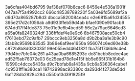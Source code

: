 3a6cfaa404bd6795
9af38ef070b8cac6
8456e4e536a1901f
047aa7f5a4992cc2
666c48538789220f
5a03e9fd5689af2a
d6d70a865287b8d3
dbcca5820084ea4c
e2e6815a61d34555
395e217d2c1056ab
a9d933ffeb59d4ab
bfae1090e901acb9
674dd17ff4fde873
75e01e9e6b4bcd59
56e2a79ac6646cd3
a65a0fa8249324df
336fffdef4e0e9c6
6b467508ace50cb4
f7610ebd72c9afb7
29bccc9eb3256a8d
d9b2ba3a1e3b9c90
3fab8c9569b635d5
3b86e6af9ee1650a
956074c6ed60e38b
c872b8b8d033035f
99e055edd464182f
fba75f1746b9c4e4
79d4be7bfe04c261
a43aa0ba6685293c
dc81bcbb8cdee4ae
ad52f5ab76372e03
6c25ead78d1e415f
bb5e665f31b164b8
19590c4dcce5435a
d9c7bbfab6a1435a
9cb6a536364cabef
4c9531ff1e380ca1
19742998ac93380c
da293d4f273de5dd
6af128db2828c294
d550a13d391825f9
